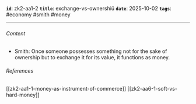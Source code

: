 **`id`**: zk2-aa1-2
**`title`**: exchange-vs-ownershiü
**`date`**: 2025-10-02
**`tags`**: #economy #smith #money

---

###### Content

-   Smith: Once someone possesses something not for the sake of ownership but to exchange it for its value, it functions as money.

###### References

[[zk2-aa1-1-money-as-instrument-of-commerce]]
[[zk2-aa6-1-soft-vs-hard-money]]
